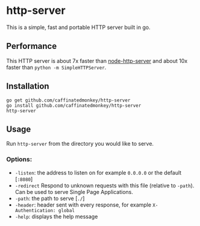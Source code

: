 http-server
==============

This is a simple, fast and portable HTTP server built in go.

Performance
-----------

This HTTP server is about 7x faster than [node-http-server](//github.com/nodeapps/http-server)
and about 10x faster than `python -m SimpleHTTPServer`.

Installation
------------

    go get github.com/caffinatedmonkey/http-server
    go install github.com/caffinatedmonkey/http-server
    http-server

Usage
-----

Run `http-server` from the directory you would like to serve.

### Options:
 - `-listen`: the address to listen on for example `0.0.0.0` or the default
[`:8080`]
 - `-redirect` Respond to unknown requests with this file (relative to `-path`). Can be used to serve Single Page Applications.
 - `-path`: the path to serve [`./`]
 - `-header`: header sent with every response, for example `X-Authentication:
global`
 - `-help`: displays the help message


